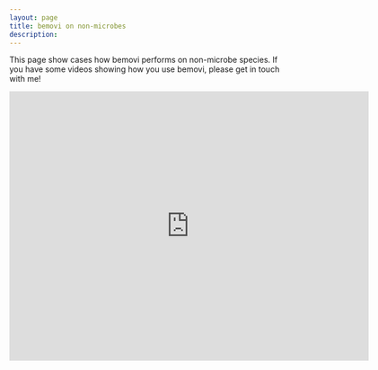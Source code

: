 ```yaml
---
layout: page
title: bemovi on non-microbes
description: 
---
```


This page show cases how bemovi performs on non-microbe species. If you have some videos
showing how you use bemovi, please get in touch with me!

<iframe title="Drosophila tracking" width="640" height="480" 
src="http://youtu.be/1irP8jm6sk8" frameborder="0" allowfullscreen>< /iframe>